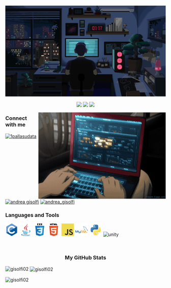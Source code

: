 <p align="center">
  <img src="assets/banner.gif" width=900>
</p>
<p align="center">
 <img src="https://badges.pufler.dev/visits/gisolfi02/gisolfi02"/> 
 <img src="https://badges.pufler.dev/repos/gisolfi02"/>
 <img src="https://badges.pufler.dev/commits/monthly/gisolfi02" />
</p>

<img align="right" src="assets/coding.gif" width="400" height="270"> 

<h3 align="left" style="font-style:bold">Connect with me </h3>
<p>
<a href="https://twitter.com/1pallasudata" target="blank"><img align="center" src="https://raw.githubusercontent.com/rahuldkjain/github-profile-readme-generator/master/src/images/icons/Social/twitter.svg" alt="1pallasudata" height="30" width="40" /></a>
<a href="https://www.facebook.com/andrea.gisolfi.7" target="blank"><img align="center" src="https://raw.githubusercontent.com/rahuldkjain/github-profile-readme-generator/master/src/images/icons/Social/facebook.svg" alt="andrea gisolfi" height="30" width="40" /></a>
<a href="https://instagram.com/andrea_gisolfi" target="blank"><img align="center" src="https://raw.githubusercontent.com/rahuldkjain/github-profile-readme-generator/master/src/images/icons/Social/instagram.svg" alt="andrea_gisolfi" height="30" width="40" /></a>
</p>

<h3 align="left" style="font-style:bold">Languages and Tools</h3>
<p align="left"> 
  <img src="https://raw.githubusercontent.com/devicons/devicon/master/icons/c/c-original.svg" alt="c" width="40" height="40"/>
  <img src="https://raw.githubusercontent.com/devicons/devicon/master/icons/java/java-original.svg" alt="java" width="40" height="40"/> 
  <img src="https://raw.githubusercontent.com/devicons/devicon/master/icons/css3/css3-original-wordmark.svg" alt="css3" width="40" height="40"/> 
  <img src="https://raw.githubusercontent.com/devicons/devicon/master/icons/html5/html5-original-wordmark.svg" alt="html5" width="40" height="40"/>
  <img src="https://raw.githubusercontent.com/devicons/devicon/master/icons/javascript/javascript-original.svg" alt="javascript" width="40" height="40"/>
  <img src="https://raw.githubusercontent.com/devicons/devicon/master/icons/mysql/mysql-original-wordmark.svg" alt="mysql" width="40" height="40"/>
  <img src="https://raw.githubusercontent.com/devicons/devicon/master/icons/python/python-original.svg" alt="python" width="40" height="40"/> 
  <img src="https://www.vectorlogo.zone/logos/unity3d/unity3d-icon.svg" alt="unity" width="40" height="40"/> 
</p>

<p>&nbsp;</p>

<h3 align="center" style="font-style:bold">My GitHub Stats</h3>
<p><img align="left" src="https://github-readme-stats.vercel.app/api/top-langs?username=gisolfi02&show_icons=true&theme=tokyonight&locale=en&layout=compact" alt="gisolfi02" /></p>

<p>&nbsp;<img align="center" src="https://github-readme-stats.vercel.app/api?username=gisolfi02&show_icons=true&theme=tokyonight&locale=en" alt="gisolfi02" /></p>

<p><img align="center" src="https://github-readme-streak-stats.herokuapp.com/?user=gisolfi02&theme=dark" alt="gisolfi02" /></p>

